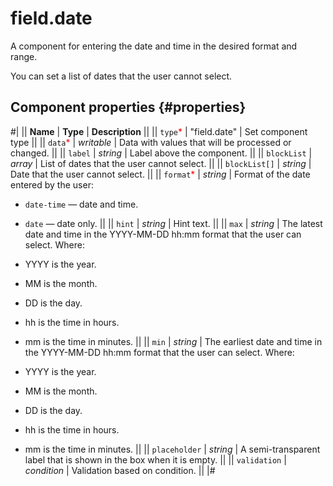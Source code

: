 # field.date

A component for entering the date and time in the desired format and range.

You can set a list of dates that the user cannot select.

## Component properties {#properties}

#|
|| **Name** | **Type** | **Description** ||
|| `type`<span style="color: red">\*</span> | "field.date" | Set component type ||
|| `data`<span style="color: red">\*</span> | _writable_ | Data with values that will be processed or changed. ||
|| `label` | _string_ | Label above the component. ||
|| `blockList` | _array_ | List of dates that the user cannot select. ||
|| `blockList[]` | _string_ | Date that the user cannot select. ||
|| `format`<span style="color: red">\*</span> | _string_ | Format of the date entered by the user:

- `date-time` — date and time.
- `date` — date only.
  ||
  || `hint` | _string_ | Hint text. ||
  || `max` | _string_ | The latest date and time in the YYYY-MM-DD hh:mm format that the user can select. Where:

- YYYY is the year.
- MM is the month.
- DD is the day.
- hh is the time in hours.
- mm is the time in minutes.
  ||
  || `min` | _string_ | The earliest date and time in the YYYY-MM-DD hh:mm format that the user can select. Where:

- YYYY is the year.
- MM is the month.
- DD is the day.
- hh is the time in hours.
- mm is the time in minutes.
  ||
  || `placeholder` | _string_ | A semi-transparent label that is shown in the box when it is empty. ||
  || `validation` | _condition_ | Validation based on condition. ||
  |#

